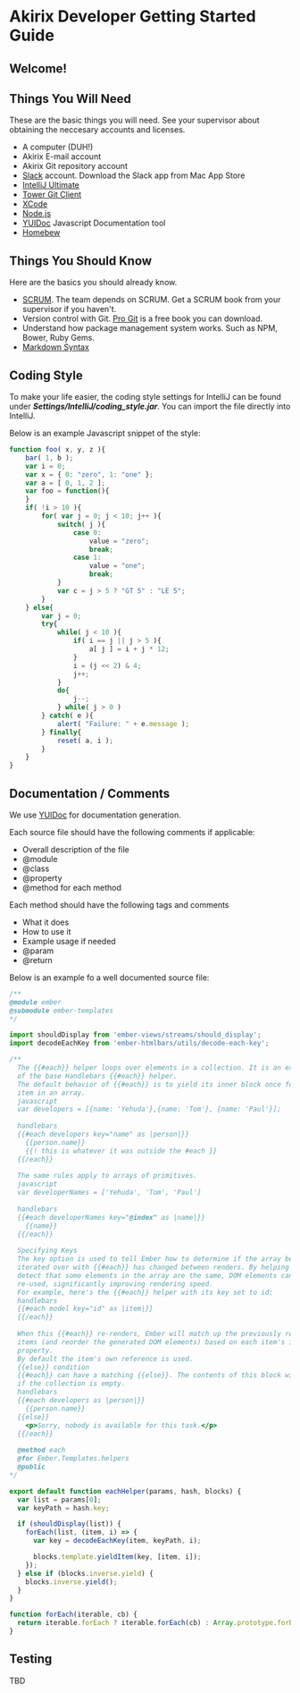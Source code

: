 # Akirix Developer Getting Started Guide

## Welcome!


## Things You Will Need

These are the basic things you will need. See your supervisor about obtaining the neccesary accounts and licenses.

* A computer (DUH!)
* Akirix E-mail account
* Akirix Git repository account
* [Slack](https://itunes.apple.com/us/app/slack/id803453959?mt=12) account. Download the Slack app from Mac App Store
* [IntelliJ Ultimate](https://www.jetbrains.com/idea/)
* [Tower Git Client](http://www.git-tower.com/)
* [XCode](https://itunes.apple.com/us/app/xcode/id497799835?mt=12)
* [Node.js](https://nodejs.org)
* [YUIDoc](http://yui.github.io/yuidoc/) Javascript Documentation tool
* [Homebew](http://brew.sh/)


## Things You Should Know

Here are the basics you should already know.

* [SCRUM](https://en.wikipedia.org/wiki/Scrum_(software_development)). The team depends on SCRUM. Get a SCRUM book from your supervisor if you haven't.
* Version control with Git. [Pro Git](https://git-scm.com/book/en/v2) is a free book you can download.
* Understand how package management system works. Such as NPM, Bower, Ruby Gems.
* [Markdown Syntax](https://github.com/gitlabhq/gitlabhq/blob/master/doc/markdown/markdown.md)

## Coding Style
To make your life easier, the coding style settings for IntelliJ can be found under _**Settings/IntelliJ/coding_style.jar**_. You can import the file directly into IntelliJ.
 
Below is an example Javascript snippet of the style:
  
```javascript
function foo( x, y, z ){
    bar( 1, b );
    var i = 0;
    var x = { 0: "zero", 1: "one" };
    var a = [ 0, 1, 2 ];
    var foo = function(){
    }
    if( !i > 10 ){
        for( var j = 0; j < 10; j++ ){
            switch( j ){
                case 0:
                    value = "zero";
                    break;
                case 1:
                    value = "one";
                    break;
            }
            var c = j > 5 ? "GT 5" : "LE 5";
        }
    } else{
        var j = 0;
        try{
            while( j < 10 ){
                if( i == j || j > 5 ){
                    a[ j ] = i + j * 12;
                }
                i = (j << 2) & 4;
                j++;
            }
            do{
                j--;
            } while( j > 0 )
        } catch( e ){
            alert( "Failure: " + e.message );
        } finally{
            reset( a, i );
        }
    }
}
```
 
## Documentation / Comments

We use [YUIDoc](http://yui.github.io/yuidoc/syntax/index.html) for documentation generation. 

Each source file should have the following comments if applicable:

* Overall description of the file
* @module
* @class
* @property
* @method for each method

Each method should have the following tags and comments

* What it does
* How to use it
* Example usage if needed
* @param
* @return

Below is an example fo a well documented source file:

```javascript
/**
@module ember
@submodule ember-templates
*/

import shouldDisplay from 'ember-views/streams/should_display';
import decodeEachKey from 'ember-htmlbars/utils/decode-each-key';

/**
  The {{#each}} helper loops over elements in a collection. It is an extension
  of the base Handlebars {{#each}} helper.
  The default behavior of {{#each}} is to yield its inner block once for every
  item in an array.
  javascript
  var developers = [{name: 'Yehuda'},{name: 'Tom'}, {name: 'Paul'}];
  
  handlebars
  {{#each developers key="name" as |person|}}
    {{person.name}}
    {{! this is whatever it was outside the #each }}
  {{/each}}
  
  The same rules apply to arrays of primitives.
  javascript
  var developerNames = ['Yehuda', 'Tom', 'Paul']
  
  handlebars
  {{#each developerNames key="@index" as |name|}}
    {{name}}
  {{/each}}
  
  Specifying Keys
  The key option is used to tell Ember how to determine if the array being
  iterated over with {{#each}} has changed between renders. By helping Ember
  detect that some elements in the array are the same, DOM elements can be
  re-used, significantly improving rendering speed.
  For example, here's the {{#each}} helper with its key set to id:
  handlebars
  {{#each model key="id" as |item|}}
  {{/each}}
  
  When this {{#each}} re-renders, Ember will match up the previously rendered
  items (and reorder the generated DOM elements) based on each item's id
  property.
  By default the item's own reference is used.
  {{else}} condition
  {{#each}} can have a matching {{else}}. The contents of this block will render
  if the collection is empty.
  handlebars
  {{#each developers as |person|}}
    {{person.name}}
  {{else}}
    <p>Sorry, nobody is available for this task.</p>
  {{/each}}
  
  @method each
  @for Ember.Templates.helpers
  @public
*/

export default function eachHelper(params, hash, blocks) {
  var list = params[0];
  var keyPath = hash.key;

  if (shouldDisplay(list)) {
    forEach(list, (item, i) => {
      var key = decodeEachKey(item, keyPath, i);

      blocks.template.yieldItem(key, [item, i]);
    });
  } else if (blocks.inverse.yield) {
    blocks.inverse.yield();
  }
}

function forEach(iterable, cb) {
  return iterable.forEach ? iterable.forEach(cb) : Array.prototype.forEach.call(iterable, cb);
}
```

## Testing
TBD


